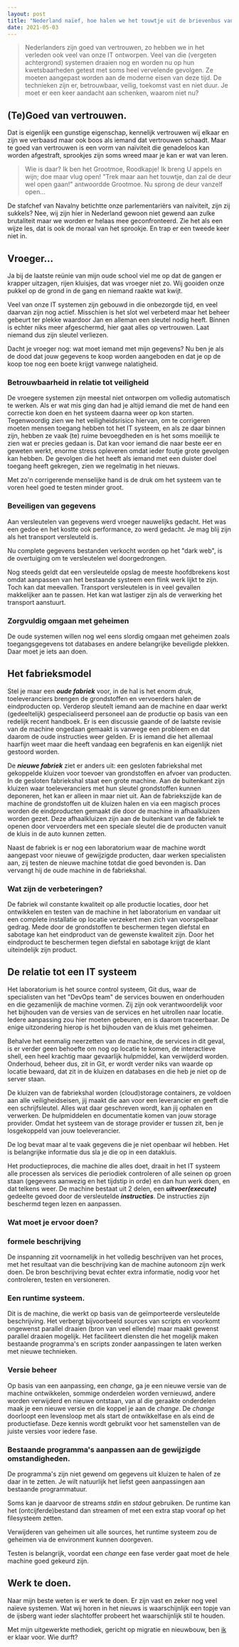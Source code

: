 ```yaml
---
layout: post
title: "Nederland naïef, hoe halen we het touwtje uit de brievenbus van onze IT"
date: 2021-05-03
---
```

> Nederlanders zijn goed van vertrouwen, zo hebben we in het verleden ook veel van onze IT ontworpen. Veel van die (vergeten achtergrond) systemen draaien nog en worden nu op hun kwetsbaarheden getest met soms heel vervelende gevolgen. Ze moeten aangepast worden aan de moderne eisen van deze tijd. De technieken zijn er, betrouwbaar, veilig, toekomst vast en niet duur. Je moet er een keer aandacht aan schenken, waarom niet nu?  

## (Te)Goed van vertrouwen.

  Dat is eigenlijk een gunstige eigenschap, kennelijk vertrouwen wij elkaar en zijn we verbaasd maar ook boos als iemand dat vertrouwen schaadt. Maar te goed van vertrouwen is een vorm van naïviteit die genadeloos kan worden afgestraft, sprookjes zijn soms wreed maar je kan er wat van leren.

  >Wie is daar? Ik ben het Grootmoe, Roodkapje! Ik breng U appels en wijn; doe maar vlug open!  "Trek maar aan het touwtje, dan zal de deur wel open gaan!" antwoordde Grootmoe. Nu sprong de deur vanzelf open...

  De stafchef van Navalny betichtte onze parlementariërs van naïviteit, zijn zij sukkels? Nee, wij zijn hier in Nederland gewoon niet gewend aan zulke brutaliteit maar we worden er helaas mee geconfronteerd. Zie het als een wijze les, dat is ook de moraal van het sprookje. En trap er een tweede keer niet in.

## Vroeger...

  Ja bij de laatste reünie van mijn oude school viel me op dat de gangen er krapper uitzagen, rijen kluisjes, dat was vroeger niet zo. Wij gooiden onze pukkel op de grond in de gang en niemand raakte wat kwijt. 

  Veel van onze IT systemen zijn gebouwd in die onbezorgde tijd, en veel daarvan zijn nog actief. Misschien is het slot wel verbeterd maar het beheer gebeurt ter plekke waardoor Jan en alleman een sleutel nodig heeft. Binnen is echter niks meer afgeschermd, hier gaat alles op vertrouwen. Laat niemand dus zijn sleutel verliezen.
  
  Dacht je vroeger nog: wat moet iemand met mijn gegevens? Nu ben je als de dood dat jouw gegevens te koop worden aangeboden en dat je op de koop toe nog een boete krijgt vanwege nalatigheid.

### Betrouwbaarheid in relatie tot veiligheid
  
  De vroegere systemen zijn meestal niet ontworpen om volledig automatisch te werken. Als er wat mis ging dan had je altijd iemand die met de hand een correctie kon doen en het systeem daarna weer op kon starten.
  Tegenwoordig zien we het veiligheidsrisico hiervan, om te corrigeren moeten mensen toegang hebben tot het IT systeem, en als ze daar binnen zijn, hebben ze vaak (te) ruime bevoegdheden en is het soms moeilijk te zien wat er precies gedaan is. Dat kan voor iemand die naar beste eer en geweten werkt, enorme stress opleveren omdat ieder foutje grote gevolgen kan hebben. De gevolgen die het heeft als iemand met een duister doel toegang heeft gekregen, zien we regelmatig in het nieuws.

  Met zo'n corrigerende menselijke hand is de druk om het systeem van te voren heel goed te testen minder groot. 

### Beveiligen van gegevens

  Aan versleutelen van gegevens werd vroeger nauwelijks gedacht. Het was een gedoe en het kostte ook performance, zo werd gedacht. Je mag blij zijn als het transport versleuteld is.
  
  Nu complete gegevens bestanden verkocht worden op het "dark web", is de overtuiging om te versleutelen wel doorgedrongen. 
  
  Nog steeds geldt dat een versleutelde opslag de meeste hoofdbrekens kost omdat aanpassen van het bestaande systeem een flink werk lijkt te zijn. Toch kan dat meevallen. Transport versleutelen is in veel gevallen makkelijker aan te passen. Het kan wat lastiger zijn als de verwerking het transport aanstuurt.

### Zorgvuldig omgaan met geheimen

  De oude systemen willen nog wel eens slordig omgaan met geheimen zoals toegangsgegevens tot databases en andere belangrijke beveiligde plekken. Daar moet je iets aan doen.


## Het fabrieksmodel
  
  
  Stel je maar een **_oude fabriek_** voor, in de hal is het enorm druk, toeleveranciers brengen de grondstoffen en vervoerders halen de eindproducten op. Verderop sleutelt iemand aan de machine en daar werkt (gedeeltelijk) gespecialiseerd personeel aan de productie op basis van een redelijk recent handboek. Er is een discussie gaande of de laatste revisie van de machine ongedaan gemaakt is vanwege een probleem en dat daarom de oude instructies weer gelden. Er is iemand die het allemaal haarfijn weet maar die heeft vandaag een begrafenis en kan eigenlijk niet gestoord worden. 


  De **_nieuwe fabriek_** ziet er anders uit: een gesloten fabriekshal met gekoppelde kluizen voor toevoer van grondstoffen en afvoer van producten.  
  In de gesloten fabriekshal staat een grote machine. Aan de buitenkant zijn kluizen waar toeleveranciers met hun sleutel grondstoffen kunnen deponeren, het kan er alleen in maar niet uit. Aan de fabriekszijde kan de machine de grondstoffen uit de kluizen halen en via een magisch proces worden de eindproducten gemaakt die door de machine in afhaalkluizen worden gezet. Deze afhaalkluizen zijn aan de buitenkant van de fabriek te openen door vervoerders met een speciale sleutel die de producten vanuit de kluis in de auto kunnen zetten.

  Naast de fabriek is er nog een laboratorium waar de machine wordt aangepast voor nieuwe of gewijzigde producten, daar werken specialisten aan, zij testen de nieuwe machine totdat die goed bevonden is. Dan vervangt hij de oude machine in de fabriekshal. 

### Wat zijn de verbeteringen?

  De fabriek wil constante kwaliteit op alle productie locaties, door het ontwikkelen en testen van de machine in het laboratorium en vandaar uit een complete installatie op locatie verzekert men zich van voorspelbaar gedrag. Mede door de grondstoffen te beschermen tegen diefstal en sabotage kan het eindproduct van de gewenste kwaliteit zijn. Door het eindproduct te beschermen tegen diefstal en sabotage krijgt de klant uiteindelijk zijn product. 
## De relatie tot een IT systeem

  Het laboratorium is het source control systeem, Git dus, waar de specialisten van het "DevOps team" de services bouwen en onderhouden en die gezamenlijk de machine vormen. Zij zijn ook verantwoordelijk voor het bijhouden van de versies van de services en het uitrollen naar locatie. Iedere aanpassing zou hier moeten gebeuren, en is daarom traceerbaar. De enige uitzondering hierop is het bijhouden van de kluis met geheimen.

  Behalve het eenmalig neerzetten van de machine, de services in dit geval, is er verder geen behoefte om nog op locatie te komen, de interactieve shell, een heel krachtig maar gevaarlijk hulpmiddel, kan verwijderd worden. Onderhoud, beheer dus, zit in Git, er wordt verder niks van waarde op locatie bewaard, dat zit in de kluizen en databases en die heb je niet op de server staan. 

  De kluizen van de fabriekshal worden (cloud)storage containers, ze voldoen aan alle veiligheidseisen, jij maakt die aan voor een leverancier en geeft die een schrijfsleutel. Alles wat daar geschreven wordt, kan jij ophalen en verwerken.  De hulpmiddelen en documentatie komen van jouw storage provider. Omdat het systeem van de storage provider er tussen zit, ben je losgekoppeld van jouw toeleverancier.

  De log bevat maar al te vaak gegevens die je niet openbaar wil hebben. Het is belangrijke informatie dus sla je die op in een datakluis. 

  Het productieproces, die machine die alles doet, draait in het IT systeem alle processen als services die periodiek controleren of alle seinen op groen staan (gegevens aanwezig en het tijdstip in orde) en dan hun werk doen, en dat telkens weer. De machine bestaat uit 2 delen, een **_uitvoer(execute)_** gedeelte gevoed door de versleutelde **_instructies_**. De instructies zijn beschermd tegen lezen en aanpassen. 



### Wat moet je ervoor doen?

### formele beschrijving
  De inspanning zit voornamelijk in het volledig beschrijven van het proces, met het resultaat van die beschrijving kan de machine autonoom zijn werk doen. De bron beschrijving bevat echter extra informatie, nodig voor het controleren, testen en versioneren. 

### Een runtime systeem.

  Dit is de machine, die werkt op basis van de geïmporteerde versleutelde beschrijving. Het verbergt bijvoorbeeld sources van scripts en voorkomt ongewenst parallel draaien (bron van veel ellende) maar maakt gewenst parallel draaien mogelijk. Het faciliteert diensten die het mogelijk maken bestaande programma's en scripts zonder aanpassingen te laten werken met nieuwe technieken. 

### Versie beheer

  Op basis van een aanpassing, een _change_, ga je een nieuwe versie van de machine ontwikkelen, sommige onderdelen worden vernieuwd, andere worden verwijderd en nieuwe ontstaan, van al die geraakte onderdelen maak je een nieuwe versie en die koppel je aan de _change_. De _change_ doorloopt een levensloop met als start de ontwikkelfase en als eind de productiefase. Deze kennis wordt gebruikt voor het samenstellen van de juiste versies voor iedere fase. 

### Bestaande programma's aanpassen aan de gewijzigde omstandigheden.

  De programma's zijn niet gewend om gegevens uit kluizen te halen of ze daar in te zetten. Je wilt natuurlijk het liefst geen aanpassingen aan bestaande programmatuur. 

  Soms kan je daarvoor de streams _stdin_ en _stdout_ gebruiken. De runtime kan het (ontcijferde)bestand dan streamen of met een extra stap vooraf op het filesysteem zetten.

  Verwijderen van geheimen uit alle sources, het runtime systeem zou de geheimen via de environment kunnen doorgeven.

  Testen is belangrijk, voordat een _change_ een fase verder gaat moet de hele machine goed gekeurd zijn.

## Werk te doen.

  Naar mijn beste weten is er werk te doen. Er zijn vast en zeker nog veel naïeve systemen. Wat wij horen in het nieuws is waarschijnlijk een topje van de ijsberg want ieder slachtoffer probeert het waarschijnlijk stil te houden.

  Met mijn uitgewerkte methodiek, gericht op migratie en nieuwbouw, ben [ik](https://paedelman.net) er klaar voor. Wie durft?

